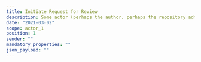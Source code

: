 ```yaml
---
title: Initiate Request for Review
description: Some actor (perhaps the author, perhaps the repository administrator) initiates a request for a review of a resource in the repository)
date: "2021-03-02"
scope: actor_1
position: 1
sender: ""
mandatory_properties: ""
json_payload: ""
---
```


